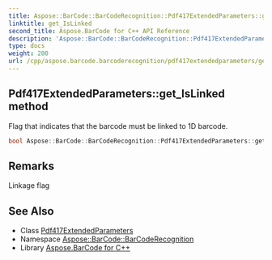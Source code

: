 ```yaml
---
title: Aspose::BarCode::BarCodeRecognition::Pdf417ExtendedParameters::get_IsLinked method
linktitle: get_IsLinked
second_title: Aspose.BarCode for C++ API Reference
description: 'Aspose::BarCode::BarCodeRecognition::Pdf417ExtendedParameters::get_IsLinked method. Flag that indicates that the barcode must be linked to 1D barcode in C++.'
type: docs
weight: 200
url: /cpp/aspose.barcode.barcoderecognition/pdf417extendedparameters/get_islinked/
---
```

## Pdf417ExtendedParameters::get_IsLinked method


Flag that indicates that the barcode must be linked to 1D barcode.

```cpp
bool Aspose::BarCode::BarCodeRecognition::Pdf417ExtendedParameters::get_IsLinked()
```

## Remarks


Linkage flag



## See Also

* Class [Pdf417ExtendedParameters](../)
* Namespace [Aspose::BarCode::BarCodeRecognition](../../)
* Library [Aspose.BarCode for C++](../../../)

